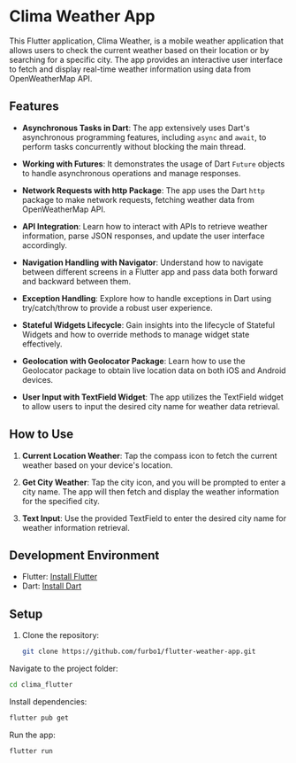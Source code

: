 # Clima Weather App

This Flutter application, Clima Weather, is a mobile weather application that allows users to check the current weather based on their location or by searching for a specific city. The app provides an interactive user interface to fetch and display real-time weather information using data from OpenWeatherMap API.

## Features

- **Asynchronous Tasks in Dart**: The app extensively uses Dart's asynchronous programming features, including `async` and `await`, to perform tasks concurrently without blocking the main thread.

- **Working with Futures**: It demonstrates the usage of Dart `Future` objects to handle asynchronous operations and manage responses.

- **Network Requests with http Package**: The app uses the Dart `http` package to make network requests, fetching weather data from OpenWeatherMap API.

- **API Integration**: Learn how to interact with APIs to retrieve weather information, parse JSON responses, and update the user interface accordingly.

- **Navigation Handling with Navigator**: Understand how to navigate between different screens in a Flutter app and pass data both forward and backward between them.

- **Exception Handling**: Explore how to handle exceptions in Dart using try/catch/throw to provide a robust user experience.

- **Stateful Widgets Lifecycle**: Gain insights into the lifecycle of Stateful Widgets and how to override methods to manage widget state effectively.

- **Geolocation with Geolocator Package**: Learn how to use the Geolocator package to obtain live location data on both iOS and Android devices.

- **User Input with TextField Widget**: The app utilizes the TextField widget to allow users to input the desired city name for weather data retrieval.

## How to Use

1. **Current Location Weather**: Tap the compass icon to fetch the current weather based on your device's location.

2. **Get City Weather**: Tap the city icon, and you will be prompted to enter a city name. The app will then fetch and display the weather information for the specified city.

3. **Text Input**: Use the provided TextField to enter the desired city name for weather information retrieval.

## Development Environment

- Flutter: [Install Flutter](https://flutter.dev/docs/get-started/install)
- Dart: [Install Dart](https://dart.dev/get-dart)

## Setup

1. Clone the repository:

   ```bash
   git clone https://github.com/furbo1/flutter-weather-app.git
    ```
Navigate to the project folder:
```bash
cd clima_flutter
```
Install dependencies:
```bash
flutter pub get
```
Run the app:
```bash
flutter run
```

